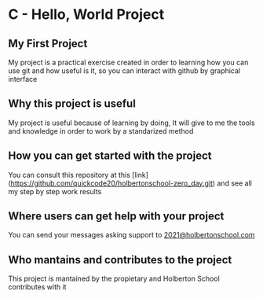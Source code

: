 # C - Hello, World Project

## My First Project

My project is a practical exercise created in order to learning how you can use git and how useful is it, so you can interact with github by graphical interface

## Why this project is useful

My project is useful because of learning by doing, It will give to me the tools and knowledge in order to work by a standarized method

## How you can get started with the project
You can consult this repository at this [link] (https://github.com/quickcode20/holbertonschool-zero_day.git) and see all my step by step work results

## Where users can get help with your project
You can send your messages asking support to 2021@holbertonschool.com

## Who mantains and contributes to the project
This project is mantained by the propietary and Holberton School contributes with it
